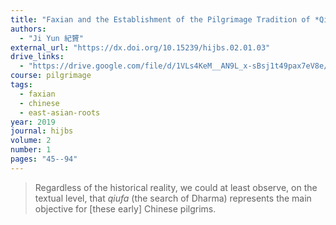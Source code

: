 ```yaml
---
title: "Faxian and the Establishment of the Pilgrimage Tradition of *Qiufa* (Dharma-searching)"
authors:
  - "Ji Yun 紀贇"
external_url: "https://dx.doi.org/10.15239/hijbs.02.01.03"
drive_links:
  - "https://drive.google.com/file/d/1VLs4KeM__AN9L_x-sBsj1t49pax7eV8e/view?usp=drivesdk"
course: pilgrimage
tags:
  - faxian
  - chinese
  - east-asian-roots
year: 2019
journal: hijbs
volume: 2
number: 1
pages: "45--94"
---
```


> Regardless of the historical reality, we could at least observe, on the textual level, that *qiufa* (the search of Dharma) represents the main objective for [these early] Chinese pilgrims. 

